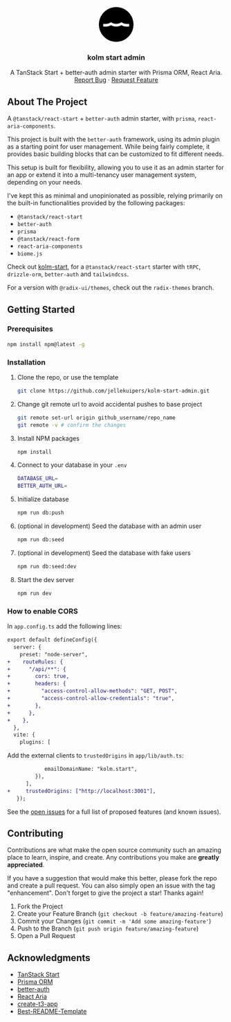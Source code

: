 <div align="center">
  <a href="https://github.com/jellekuipers/kolm-start">
    <img src="public/favicon.svg" alt="Logo" width="80" height="80">
  </a>

  <h3 align="center">kolm start admin</h3>

  <p align="center">
    A TanStack Start + better-auth admin starter with Prisma ORM, React Aria.
    <br />
    <a href="https://github.com/jellekuipers/kolm-start-admin/issues/new?labels=bug">Report Bug</a>
    ·
    <a href="https://github.com/jellekuipers/kolm-start-admin/issues/new?labels=feature-request">Request Feature</a>
  </p>
</div>

## About The Project

A `@tanstack/react-start` + `better-auth` admin starter, with `prisma`, `react-aria-components`.

This project is built with the `better-auth` framework, using its admin plugin as a starting point for user management. While being fairly complete, it provides basic building blocks that can be customized to fit different needs.

This setup is built for flexibility, allowing you to use it as an admin starter for an app or extend it into a multi-tenancy user management system, depending on your needs.

I've kept this as minimal and unopinionated as possible, relying primarily on the built-in functionalities provided by the following packages:

- `@tanstack/react-start`
- `better-auth`
- `prisma`
- `@tanstack/react-form`
- `react-aria-components`
- `biome.js`

Check out <a href="https://github.com/jellekuipers/kolm-start">kolm-start</a>, for a `@tanstack/react-start` starter with `tRPC`, `drizzle-orm`, `better-auth` and `tailwindcss`.

For a version with `@radix-ui/themes`, check out the `radix-themes` branch.

## Getting Started

### Prerequisites

```sh
npm install npm@latest -g
```

### Installation

1. Clone the repo, or use the template
   ```sh
   git clone https://github.com/jellekuipers/kolm-start-admin.git
   ```
2. Change git remote url to avoid accidental pushes to base project
   ```sh
   git remote set-url origin github_username/repo_name
   git remote -v # confirm the changes
   ```
3. Install NPM packages
   ```sh
   npm install
   ```
4. Connect to your database in your `.env`
   ```sh
   DATABASE_URL=
   BETTER_AUTH_URL=
   ```
5. Initialize database

   ```sh
   npm run db:push
   ```

6. (optional in development) Seed the database with an admin user

   ```sh
   npm run db:seed
   ```

7. (optional in development) Seed the database with fake users

   ```sh
   npm run db:seed:dev
   ```

8. Start the dev server
   ```sh
   npm run dev
   ```

### How to enable CORS

In `app.config.ts` add the following lines:

```diff
export default defineConfig({
  server: {
    preset: "node-server",
+    routeRules: {
+      "/api/**": {
+        cors: true,
+        headers: {
+          "access-control-allow-methods": "GET, POST",
+          "access-control-allow-credentials": "true",
+        },
+      },
+    },
  },
  vite: {
    plugins: [
```

Add the external clients to `trustedOrigins` in `app/lib/auth.ts`:

```diff
            emailDomainName: "kolm.start",
         }),
      ],
+     trustedOrigins: ["http://localhost:3001"],
   });
```

See the [open issues](https://github.com/jellekuipers/kolm-start-admin/issues) for a full list of proposed features (and known issues).

## Contributing

Contributions are what make the open source community such an amazing place to learn, inspire, and create. Any contributions you make are **greatly appreciated**.

If you have a suggestion that would make this better, please fork the repo and create a pull request. You can also simply open an issue with the tag "enhancement".
Don't forget to give the project a star! Thanks again!

1. Fork the Project
2. Create your Feature Branch (`git checkout -b feature/amazing-feature`)
3. Commit your Changes (`git commit -m 'Add some amazing-feature'`)
4. Push to the Branch (`git push origin feature/amazing-feature`)
5. Open a Pull Request

## Acknowledgments

- [TanStack Start](https://tanstack.com/start/latest)
- [Prisma ORM](https://www.prisma.io/)
- [better-auth](https://www.better-auth.com/)
- [React Aria](https://react-spectrum.adobe.com/react-aria/index.html)
- [create-t3-app](https://github.com/t3-oss/create-t3-app)
- [Best-README-Template](https://github.com/othneildrew/Best-README-Template)
